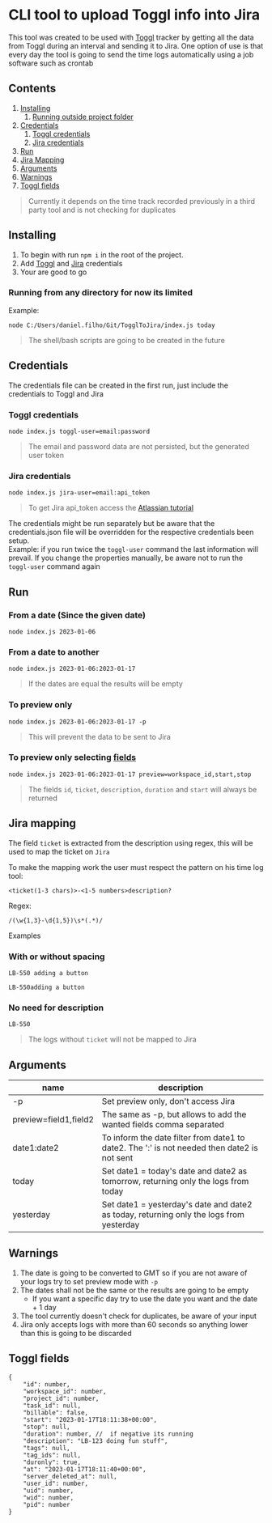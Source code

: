 # CLI tool to upload Toggl info into Jira
This tool was created to be used with [Toggl](https://toggl.com/track) tracker by getting all the data from Toggl during an interval and sending it to Jira.
One option of use is that every day the tool is going to send the time logs automatically using a job software such as crontab

## Contents
1. [Installing](#installing)
    1. [Running outside project folder](#running-from-any-directory-for-now-its-limited)
1. [Credentials](#credentials)
    1. [Toggl credentials](#toggl-credentials)
    1. [Jira credentials](#jira-credentials)
1. [Run](#run)
1. [Jira Mapping](#jira-mapping)
1. [Arguments](#arguments)
1. [Warnings](#warnings)
1. [Toggl fields](#toggl-fields)

> Currently it depends on the time track recorded previously in a third party tool and is not checking for duplicates

## Installing
1. To begin with run `npm i` in the root of the project.
1. Add [Toggl](#toggl-credentials) and [Jira](#jira-credentials) credentials
1. Your are good to go

### Running from any directory for now its limited
Example:
```
node C:/Users/daniel.filho/Git/TogglToJira/index.js today
```
> The shell/bash scripts are going to be created in the future

## Credentials
The credentials file can be created in the first run, just include the credentials to Toggl and Jira

### Toggl credentials
```
node index.js toggl-user=email:password
```
> The email and password data are not persisted, but the generated user token
### Jira credentials
```
node index.js jira-user=email:api_token
```
>To get Jira api_token access the [Atlassian tutorial](https://support.atlassian.com/atlassian-account/docs/manage-api-tokens-for-your-atlassian-account/)

The credentials might be run separately but be aware that the credentials.json file will be overridden for the respective credentials been setup.  
Example: if you run twice the `toggl-user` command the last information will prevail. If you change the properties manually, be aware not to run the `toggl-user` command again


## Run
### From a date (Since the given date)
```
node index.js 2023-01-06
```

### From a date to another
```
node index.js 2023-01-06:2023-01-17
```
> If the dates are equal the results will be empty

### To preview only
```
node index.js 2023-01-06:2023-01-17 -p
```
> This will prevent the data to be sent to Jira

### To preview only selecting [fields](#toggl-fields)
```
node index.js 2023-01-06:2023-01-17 preview=workspace_id,start,stop
```
> The fields `id`, `ticket`, `description`, `duration` and `start` will always be returned  

## Jira mapping
The field `ticket` is extracted from the description using regex, this will be used to map the ticket on `Jira` 

To make the mapping work the user must respect the pattern on his time log tool:
```
<ticket(1-3 chars)>-<1-5 numbers>description?
```
Regex:
```
/(\w{1,3}-\d{1,5})\s*(.*)/
```
Examples
### With or without spacing
```
LB-550 adding a button
```
```
LB-550adding a button
```
### No need for description
```
LB-550
```
> The logs without `ticket` will not be mapped to Jira

## Arguments
| name | description |
|---|---|
| -p | Set preview only, don't access Jira |
| preview=field1,field2 | The same as -p, but allows to add the wanted fields comma separated |
| date1:date2 | To inform the date filter from date1 to date2. The ':' is not needed then date2 is not sent |
| today | Set date1 = today's date and date2 as tomorrow, returning only the logs from today |
| yesterday | Set date1 = yesterday's date and date2 as today, returning only the logs from yesterday |

## Warnings
1. The date is going to be converted to GMT so if you are not aware of your logs try to set preview mode with `-p`
1. The dates shall not be the same or the results are going to be empty
    - If you want a specific day try to use the date you want and the date + 1 day
1. The tool currently doesn't check for duplicates, be aware of your input
1. Jira only accepts logs with more than 60 seconds so anything lower than this is going to be discarded

## Toggl fields
```
{
    "id": number,
    "workspace_id": number,
    "project_id": number,
    "task_id": null,
    "billable": false,
    "start": "2023-01-17T18:11:38+00:00",
    "stop": null,
    "duration": number, //  if negative its running
    "description": "LB-123 doing fun stuff",
    "tags": null,
    "tag_ids": null,
    "duronly": true,
    "at": "2023-01-17T18:11:40+00:00",
    "server_deleted_at": null,
    "user_id": number,
    "uid": number,
    "wid": number,
    "pid": number
}
```